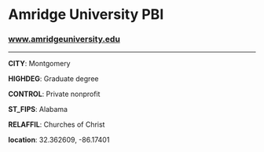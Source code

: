 # Amridge University PBI
### www.amridgeuniversity.edu
---
**CITY**: Montgomery

**HIGHDEG**: Graduate degree

**CONTROL**: Private nonprofit

**ST_FIPS**: Alabama

**RELAFFIL**: Churches of Christ

**location**: 32.362609, -86.17401